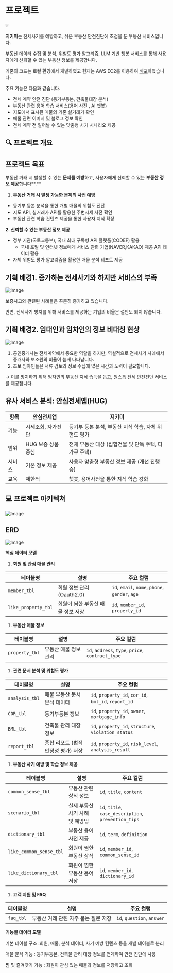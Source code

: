 # 프로젝트

<aside>
💡

**지키미**는 전세사기를 예방하고, 쉬운 부동산 안전진단에 초점을 둔 부동산 서비스입니다. 

부동산 데이터 수집 및 분석, 위험도 평가 알고리즘, LLM 기반 챗봇 서비스를 통해 사용자에게 신뢰할 수 있는 부동산 정보를 제공합니다.

기존의 코드는 로컬 환경에서 개발하였고 현재는 AWS EC2를 이용하여 [배포](https://github.com/JaesungGo/JIKIMI/pull/4)하였습니다.

주요 기능은 다음과 같습니다.

- 전세 계약 안전 진단 (등기부등본, 건축물대장 분석)
- 부동산 관련 용어 학습 서비스(용어 사전 , AI 챗봇)
- 지도에서 표시된 매물의 기존 실거래가 확인
- 매물 관련 이미지 및 블로그 정보 확인
- 전세 계약 전 일어날 수 있는 맞춤형 사기 시나리오 제공

</aside>

## 🔍 프로젝트 개요

## 프로젝트 목표

부동산 거래 시 발생할 수 있는 **문제를 예방**하고, 사용자에게 신뢰할 수 있는 **부동산 정보 제공**합니다**.** 

1. **부동산 거래 시 발생 가능한 문제의 사전 예방**
- 등기부 등본 분석을 통한 개별 매물의 위험도 진단
- 지도 API, 실거래가 API를 활용한 주변시세 사전 확인
- 부동산 관련 학습 컨텐츠 제공을 통한 사용자 지식 확장

**2. 신뢰할 수 있는 부동산 정보 제공**

- 정부 기관(국토교통부), 국내 최대 구독형 API 플랫폼(CODEF) 활용
    - 국내 포털 및 인터넷 정보매개 서비스 관련 기업(NAVER,KAKAO) 제공 API 데이터 활용
- 자체 위험도 평가 알고리즘을 활용한 매물 분석 레포트 제공


## 기획 배경1. 증가하는 전세사기와 하지만 서비스의 부족

![Image](https://github.com/user-attachments/assets/dd1e78c0-5d90-4c87-8ba6-9e4bbf456c7c)

보증사고와 관련된 사례들은 꾸준히 증가하고 있습니다.

반면, 전세사기 방지를 위해 서비스를 제공하는 기업의 비율은 절반도 되지 않습니다. 


## 기획 배경2. 임대인과 임차인의 정보 비대칭 현상

![Image](https://github.com/user-attachments/assets/323ab7e1-89fe-43a6-90ad-38e4c12586c6)

1. 공인중개사는 전세계약에서 중요한 역할을 하지만, 역설적으로 전세사기 사례에서 중개사와 보조원의 비율이 높게 나타납니다.
2. 초보 임차인들은 서류 검토와 정보 수집에 많은 시간과 노력이 필요합니다.

→ 이를 방지하기 위해 임차인의 부동산 지식 습득을 돕고, 원스톱 전세 안전진단 서비스를 제공합니다.


## 유사 서비스 분석: 안심전세앱(HUG)

| 항목 | 안심전세앱 | 지키미 |
| --- | --- | --- |
| 기능 | 시세조회, 자가진단 | 등기부 등본 분석, 부동산 지식 학습, 자체 위험도 평가 |
| 범위 | HUG 보증 상품 중심 | 전체 부동산 대상 (집합건물 및 단독 주택, 다가구 주택) |
| 서비스 | 기본 정보 제공 | 사용자 맞춤형 부동산 정보 제공 (개선 진행중) |
| 교육 | 제한적 | 챗봇, 용어사전을 통한 지식 학습 강화 |


## 💻 프로젝트 아키텍쳐

![Image](https://github.com/user-attachments/assets/ba21e26c-9c74-49bc-ae8d-e81d2e3a0705)


## ERD

![Image](https://github.com/user-attachments/assets/64909d40-aa37-4ee9-a2d8-7d4317e7719a)

**핵심 데이터 모델**

1. **회원 및 관심 매물 관리**

| 테이블명 | 설명 | 주요 컬럼 |
| --- | --- | --- |
| `member_tbl` | 회원 정보 관리(Oauth2.0) | `id`, `email`, `name`, `phone`, `gender`, `age` |
| `like_property_tbl` | 회원이 찜한 부동산 매물 정보 저장 | `id`, `member_id`, `property_id` |
1. **부동산 매물 정보**

| 테이블명 | 설명 | 주요 컬럼 |
| --- | --- | --- |
| `property_tbl` | 부동산 매물 정보 관리 | `id`, `address`, `type`, `price`, `contract_type` |
1. **관련 문서 분석 및 위험도 평가**

| 테이블명 | 설명 | 주요 컬럼 |
| --- | --- | --- |
| `analysis_tbl` | 매물 부동산 문서 분석 데이터 | `id`, `property_id`, `cor_id`, `bml_id`, `report_id` |
| `COR_tbl` | 등기부등본 정보 | `id`, `property_id`, `owner`, `mortgage_info` |
| `BML_tbl` | 건축물 관리 대장 정보  | `id`, `property_id`, `structure`, `violation_status` |
| `report_tbl` | 종합 리포트 (법적 안정성 평가) 저장 | `id`, `property_id`, `risk_level`, `analysis_result` |
1. **부동산 사기 예방 및 학습 정보 제공**

| 테이블명 | 설명 | 주요 컬럼 |
| --- | --- | --- |
| `common_sense_tbl` | 부동산 관련 상식 정보 | `id`, `title`, `content` |
| `scenario_tbl` | 실제 부동산 사기 사례 및 예방법 | `id`, `title`, `case_description`, `prevention_tips` |
| `dictionary_tbl` | 부동산 용어 사전 제공 | `id`, `term`, `definition` |
| `like_common_sense_tbl` | 회원이 찜한 부동산 상식 | `id`, `member_id`, `common_sense_id` |
| `like_dictionary_tbl` | 회원이 찜한 부동산 용어 저장 | `id`, `member_id`, `dictionary_id` |
1. **고객 지원 및 FAQ**

| 테이블명 | 설명 | 주요 컬럼 |
| --- | --- | --- |
| `faq_tbl` | 부동산 거래 관련 자주 묻는 질문 저장 | `id`, `question`, `answer` |

**기능별 데이터 모델**

기본 테이블 구조 :회원, 매물, 분석 데이터, 사기 예방 컨텐츠 등을 개별 테이블로 분리

매물 분석 기능 : 등기부등본, 건축물 관리 대장 정보를 연계하여 안전 진단에 사용

찜 및 즐겨찾기 기능 : 회원이 관심 있는 매물과 정보를 저장하고 조회
